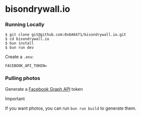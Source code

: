 # bisondrywall.io

### Running Locally

```
$ git clone git@github.com:0x6A6471/bisondrywall.io.git 
$ cd bisondrywall.io
$ bun install
$ bun run dev
```

Create a `.env`:

```
FACEBOOK_API_TOKEN=
```

### Pulling photos
Generate a [Facebook Graph API](https://developers.facebook.com/docs/graph-api/guides/explorer/) token

> [!IMPORTANT]
> If you want photos, you can run `bun run build` to generate them.
